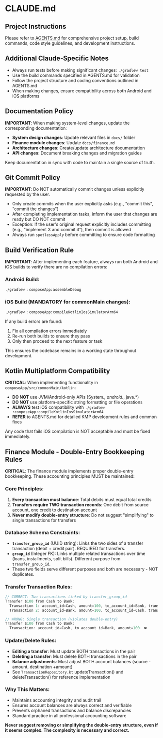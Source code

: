# CLAUDE.md

## Project Instructions
Please refer to [AGENTS.md](./AGENTS.md) for comprehensive project setup, build commands, code style guidelines, and development instructions.

## Additional Claude-Specific Notes
- Always run tests before making significant changes: `./gradlew test`
- Use the build commands specified in AGENTS.md for validation
- Follow the project structure and coding conventions outlined in AGENTS.md
- When making changes, ensure compatibility across both Android and iOS platforms

## Documentation Policy
**IMPORTANT**: When making system-level changes, update the corresponding documentation:

- **System design changes**: Update relevant files in `docs/` folder
- **Finance module changes**: Update `docs/finance.md`
- **Architecture changes**: Create/update architecture documentation
- **API changes**: Document breaking changes and migration guides

Keep documentation in sync with code to maintain a single source of truth.

## Git Commit Policy
**IMPORTANT**: Do NOT automatically commit changes unless explicitly requested by the user.

- Only create commits when the user explicitly asks (e.g., "commit this", "commit the changes")
- After completing implementation tasks, inform the user that changes are ready but DO NOT commit
- Exception: If the user's original request explicitly includes committing (e.g., "implement X and commit it"), then commit is allowed
- Always run `spotlessApply` before committing to ensure code formatting

## Build Verification Rule
**IMPORTANT**: After implementing each feature, always run both Android and iOS builds to verify there are no compilation errors:

### Android Build:
```bash
./gradlew :composeApp:assembleDebug
```

### iOS Build (MANDATORY for commonMain changes):
```bash
./gradlew :composeApp:compileKotlinIosSimulatorArm64
```

If any build errors are found:
1. Fix all compilation errors immediately
2. Re-run both builds to ensure they pass
3. Only then proceed to the next feature or task

This ensures the codebase remains in a working state throughout development.

## Kotlin Multiplatform Compatibility
**CRITICAL**: When implementing functionality in `composeApp/src/commonMain/kotlin`:

- **DO NOT** use JVM/Android-only APIs (System.*, android.*, java.*)
- **DO NOT** use platform-specific string formatting or file operations
- **ALWAYS** test iOS compatibility with `./gradlew :composeApp:compileKotlinIosSimulatorArm64`
- **REFER** to AGENTS.md for detailed KMP development rules and common fixes

Any code that fails iOS compilation is NOT acceptable and must be fixed immediately.

## Finance Module - Double-Entry Bookkeeping Rules
**CRITICAL**: The finance module implements proper double-entry bookkeeping. These accounting principles MUST be maintained:

### Core Principles:
1. **Every transaction must balance**: Total debits must equal total credits
2. **Transfers require TWO transaction records**: One debit from source account, one credit to destination account
3. **Never modify double-entry structure**: Do not suggest "simplifying" to single transactions for transfers

### Database Schema Constraints:
- **`transfer_group_id`** (UUID string): Links the two sides of a transfer transaction (debit + credit pair). REQUIRED for transfers.
- **`group_id`** (Integer FK): Links multiple related transactions over time (loans, installments, split bills). Different purpose from `transfer_group_id`.
- These two fields serve different purposes and both are necessary - NOT duplicates.

### Transfer Transaction Rules:
```kotlin
// CORRECT: Two transactions linked by transfer_group_id
Transfer $100 from Cash to Bank:
  Transaction 1: account_id=Cash, amount=100, to_account_id=Bank, transfer_group_id=UUID
  Transaction 2: account_id=Bank, amount=100, to_account_id=Cash, transfer_group_id=UUID

// WRONG: Single transaction (violates double-entry)
Transfer $100 from Cash to Bank:
  Transaction: account_id=Cash, to_account_id=Bank, amount=100  ❌
```

### Update/Delete Rules:
- **Editing a transfer**: Must update BOTH transactions in the pair
- **Deleting a transfer**: Must delete BOTH transactions in the pair
- **Balance adjustments**: Must adjust BOTH account balances (source -amount, destination +amount)
- See `TransactionRepository.kt` updateTransaction() and deleteTransaction() for reference implementation

### Why This Matters:
- Maintains accounting integrity and audit trail
- Ensures account balances are always correct and verifiable
- Prevents orphaned transactions and balance discrepancies
- Standard practice in all professional accounting software

**Never suggest removing or simplifying the double-entry structure, even if it seems complex. The complexity is necessary and correct.**